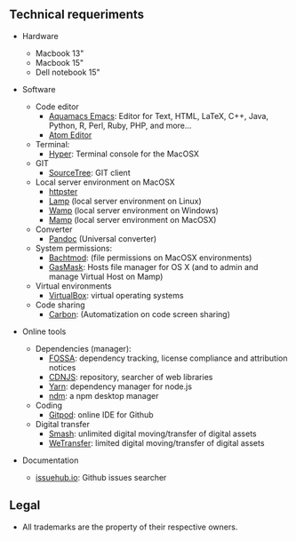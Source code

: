 ## Technical requeriments ##

* Hardware
     - Macbook 13"
	 - Macbook 15"
	 - Dell notebook 15"
* Software
     - Code editor
	     - [Aquamacs Emacs](http://aquamacs.org/download-release.shtml): Editor for Text, HTML, LaTeX, C++, Java, Python, R, Perl, Ruby, PHP, and more...
	     - [Atom Editor](http://atom.io)
     - Terminal:
         - [Hyper](https://hyper.is/): Terminal console for the MacOSX 
     - GIT
         - [SourceTree](https://www.sourcetreeapp.com/): GIT client 
     - Local server environment on MacOSX
         - [httpster](https://github.com/SimbCo/httpster)
         - [Lamp](https://bitnami.com/stack/lamp/installer) (local server environment on Linux)
         - [Wamp](http://www.wampserver.com/en/) (local server environment on Windows)
         - [Mamp](https://www.mamp.info) (local server environment on MacOSX)
     - Converter
	     - [Pandoc](https://github.com/jgm/pandoc/releases/tag/2.2.1) (Universal converter)
     - System permissions:
          - [Bachtmod](http://www.lagentesoft.com/batchmod/): (file permissions on MacOSX environments)
          - [GasMask](https://github.com/2ndalpha/gasmask): Hosts file manager for OS X (and to admin and manage Virtual Host on Mamp)
     - Virtual environments
          - [VirtualBox](http://virtualbox.org): virtual operating systems
     - Code sharing
          - [Carbon](https://carbon.now.sh/): (Automatization on code screen sharing)
* Online tools
     - Dependencies (manager):
        - [FOSSA](https://fossa.io/): dependency tracking, license compliance and attribution notices
        - [CDNJS](https://cdnjs.com/): repository, searcher of web libraries
        - [Yarn](https://yarnpkg.com): dependency manager for node.js
        - [ndm](https://github.com/720kb/ndm): a npm desktop manager
     - Coding
         - [Gitpod](https://gitpod.io/): online IDE for Github
     - Digital transfer
	     - [Smash](https://www.fromsmash.com/): unlimited digital moving/transfer of digital assets
         - [WeTransfer](https://wetransfer.com/): limited digital moving/transfer of digital assets
     
* Documentation
     - [issuehub.io](http://issuehub.io/): Github issues searcher

     
## Legal ##

* All trademarks are the property of their respective owners.